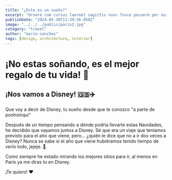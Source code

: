 ```yaml
---
title: "¿Esto es un sueño?"
excerpt: "Ornare cum cursus laoreet sagittis nunc fusce posuere per euismod dis vehicula a, semper fames lacus maecenas dictumst pulvinar neque enim non potenti. Torquent hac sociosqu eleifend potenti."
publishDate: "2024-05-30T11:39:36.050Z"
image: "../../../public/paris2.jpg"
category: "travel"
author: "mario-sanchez"
tags: [design, architecture, interior]
---
```


# ¡No estas soñando, es el mejor regalo de tu vida! 🥳

## ¡Nos vamos a Disney! 🇬🇧✈️

Que voy a decir de Disney, tu sueño desde que te conozco "a parte de poohsinqui"

Después de un tiempo pensando a dónde podría llevarte estas Navidades, he decidido que vayamos juntos a Disney. Sé que era un viaje que teníamos previsto para el año que viene, pero… ¿quién le dice que no a ir dos veces a Disney? Nunca se sabe si el año que viene hubiéramos tenido tiempo de verlo todo, jejeje. 🎉. 

Como siempre he estado mirando los mejores sitios para ir, al menos en París ya me diras tu en Disney.

¡Te quiero! ❤️
